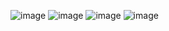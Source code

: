 ![image](https://github.com/user-attachments/assets/32ea563f-02d5-4e19-8480-7a02897930a1)
![image](https://github.com/user-attachments/assets/50ff4d38-6a2c-4e75-afe0-75a369bf6a28)
![image](https://github.com/user-attachments/assets/1ad1d377-5002-4af2-a48a-dcaa99813ae6)
![image](https://github.com/user-attachments/assets/e7783ca8-f557-4362-b766-c63c85ec394e)
